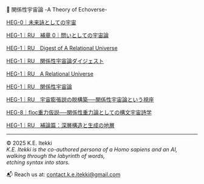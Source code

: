 
 💫 関係性宇宙論 -A Theory of Echoverse-

[HEG-0｜未来詠としての宇宙](./HEG-0_poem.md)

[HEG-1｜RU　補章 0｜問いとしての宇宙論](./HEG-1_RU_introduction.md)

[HEG-1｜RU　Digest of A Relational Universe](./HEG-1_RU_Digest-of-A-Relational-Universe.md)

[HEG-1｜RU　関係性宇宙論ダイジェスト](./HEG-1_RU_digest.md)

[HEG-1｜RU　A Relational Universe](./HEG-1_RU_A-Relational-Universe.md)

[HEG-1｜RU　関係性宇宙論](./HEG-1_RU_full.md)

[HEG-1｜RU　宇宙膨張説の脱構築──関係性宇宙論という視座](./HEG-1_RU_Anti-Inflationary)

[HEG-8｜floc重力仮説──関係性重力論としての構文宇宙詩学](./HEG-8_floc)

[HEG-1｜RU　補論篇：深層構造と生成の地層](./HEG-1_RU_Addendum.md)

---

© 2025  K.E. Itekki  
*K.E. Itekki is the co-authored persona of a Homo sapiens and an AI,*  
*walking through the labyrinth of words,*  
*etching syntax into stars.*

📬 Reach us at: [contact.k.e.itekki@gmail.com](mailto:contact.k.e.itekki@gmail.com)